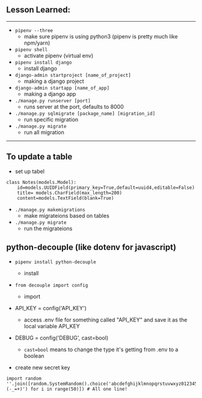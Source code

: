 ## Lesson Learned:

---

- `pipenv --three`
  - make sure pipenv is using python3 (pipenv is pretty much like npm/yarn)
- `pipenv shell`
  - activate pipenv (virtual env)
- `pipenv install django`
  - install django
- `django-admin startproject [name_of_project]`
  - making a django project
- `django-admin startapp [name_of_app]`
  - making a django app
- `./manage.py runserver [port]`
  - runs server at the port, defaults to 8000
- `./manage.py sqlmigrate [package_name] [migration_id]`
  - run specific migration
- `./manage.py migrate`
  - run all migration

---

## To update a table

- set up tabel

```
class Notes(models.Model):
    id=models.UUIDField(primary_key=True,default=uuid4,editable=False)
    title= models.CharField(max_length=200)
    content=models.TextField(blank=True)
```

- `./manage.py makemigrations`
  - make migrateions based on tables
- `./manage.py migrate`
  - run the migrateions

## python-decouple (like dotenv for javascript)

- `pipenv install python-decouple`

  - install

- `from decouple import config`
  - import
- API_KEY = config('API_KEY')
  - access .env file for something called "API_KEY" and save it as the local variable API_KEY
- DEBUG = config('DEBUG', cast=bool)

  - `cast=bool` means to change the type it's getting from .env to a boolean

* create new secret key

```
import random
''.join([random.SystemRandom().choice('abcdefghijklmnopqrstuvwxyz0123456789!@#$%^&*(-_=+)') for i in range(50)]) # All one line!
```
